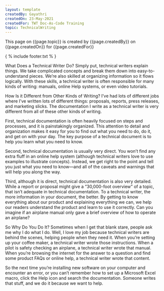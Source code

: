```yaml
---
layout: template
createdBy: Gayathri
createdOn: 23-May-2021
createdFor: TWT Doc-As-Code Training
topic: TechnicalWriting
---
```



This page on {{page.topic}} is created by {{page.createdBy}} on {{page.createdOn}} for {{page.createdFor}}

{ % include footer.txt % }

What Does a Technical Writer Do?
Simply put, technical writers explain things. We take complicated concepts and break them down into easy-to-understand pieces. We’re also skilled at organizing information so it flows logically. With these skills, a technical writer is often responsible for many kinds of writing: manuals, online Help systems, or even video tutorials.

How Is it Different from Other Kinds of Writing?
I’ve had lots of different jobs where I’ve written lots of different things: proposals, reports, press releases, and marketing slicks. The documentation I write as a technical writer is very different from all of these other kinds of writing.

First, technical documentation is often heavily focused on steps and processes, and it is painstakingly organized. This attention to detail and organization makes it easy for you to find out what you need to do, do it, and get on with your day. The key purpose of a technical document is to help you learn what you need to know.

Second, technical documentation is usually very direct. You won’t find any extra fluff in an online help system (although technical writers love to use examples to illustrate concepts). Instead, we get right to the point and tell you just what you need to know—and all of the caveats and warnings that will help you along the way.

Third, although it is direct, technical documentation is also very detailed. While a report or proposal might give a “30,000-foot overview” of a topic, that isn’t adequate in technical documentation. To a technical writer, the more information in your document, the better. By getting to know everything about our product and explaining everything we can, we help our readers understand the product and learn to use it correctly. Can you imagine if an airplane manual only gave a brief overview of how to operate an airplane?

So Why Do You Do It?
Sometimes when I get that blank stare, people ask me why I do what I do. Well, I love my job because technical writers are behind the scenes, helping people when they need it. When you’re setting up your coffee maker, a technical writer wrote those instructions. When a pilot is safety checking an airplane, a technical writer wrote that manual. When you’re browsing the internet for the answer to a question and find some product FAQs or online help, a technical writer wrote that content.

So the next time you’re installing new software on your computer and encounter an error, or you can’t remember how to set up a Microsoft Excel macro, click the Help icon and search the documentation. Someone writes that stuff, and we do it because we want to help.
